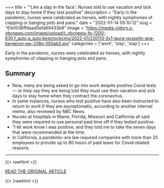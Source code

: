 +++
title = "'Like a slap in the face': Nurses told to use vacation and sick days to stay home if they test positive"
description = "Early in the pandemic, nurses were celebrated as heroes, with nightly symphonies of clapping or banging pots and pans."
date = "2022-01-14 05:10:12"
slug = "61e1036ffdaad0efa69433b8"
image = "https://media-cldnry.s-nbcnews.com/image/upload/t_nbcnews-fp-1200-630,f_auto,q_auto:best/rockcms/2022-01/220113-2x1-laura-gosselin-ana-bergeron-ew-338p-550ab5.jpg"
categories = ['work', 'stay', 'slap']
+++

Early in the pandemic, nurses were celebrated as heroes, with nightly symphonies of clapping or banging pots and pans.

## Summary

- Now, many are being asked to go into work despite positive Covid tests — or they say they are being told they must use their vacation and sick days to stay home when they contract the coronavirus.
- In some instances, nurses who test positive have also been instructed to return to work if they are asymptomatic, according to another internal memo, also reviewed by NBC News.
- Nurses at hospitals in Maine, Florida, Missouri and California all said they were required to use personal paid time off if they tested positive.
- “I let work know I was positive, and they told me to take the seven days that were recommended at the time.
- In California, a pandemic-era law required companies with more than 25 employees to provide up to 80 hours of paid leave for Covid-related reasons.

---

{{< rawhtml >}}
  <p class="article-category">
    <a target="_blank" href="https://www.nbcnews.com/business/business-news/-slap-face-nurses-told-use-vacation-sick-days-stay-home-test-positive-rcna12140">READ THE ORIGINAL ARTICLE</a>
  </p>
{{< /rawhtml >}}
